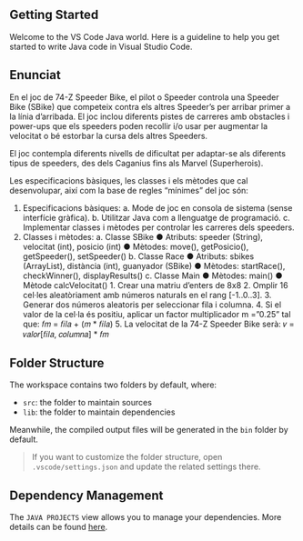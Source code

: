## Getting Started

Welcome to the VS Code Java world. Here is a guideline to help you get started to write Java code in Visual Studio Code.

## Enunciat
En el joc de 74-Z Speeder Bike, el pilot o Speeder controla una Speeder Bike (SBike) que
competeix contra els altres Speeder’s per arribar primer a la línia d’arribada. El joc inclou
diferents pistes de carreres amb obstacles i power-ups que els speeders poden recollir i/o usar
per augmentar la velocitat o bé estorbar la cursa dels altres Speeders.

El joc contempla diferents nivells de dificultat per adaptar-se als diferents tipus de speeders,
des dels Caganius fins als Marvel (Superherois).

Les especificacions bàsiques, les classes i els mètodes que cal desenvolupar, així com la base
de regles “mínimes” del joc són:
1. Especificacions bàsiques:
    a. Mode de joc en consola de sistema (sense interfície gràfica).
    b. Utilitzar Java com a llenguatge de programació.
    c. Implementar classes i mètodes per controlar les carreres dels speeders.
2. Classes i mètodes:
    a. Classe SBike
        ● Atributs: speeder (String), velocitat (int), posicio (int)
        ● Mètodes: move(), getPosicio(), getSpeeder(), setSpeeder()
    b. Classe Race
        ● Atributs: sbikes (ArrayList<SBike>), distància (int), guanyador (SBike)
        ● Mètodes: startRace(), checkWinner(), displayResults()
    c. Classe Main
        ● Mètodes: main()
        ● Mètode calcVelocitat()
            1. Crear una matriu d’enters de 8x8
            2. Omplir 16 cel·les aleatòriament amb números naturals en el rang [-1..0..3].
            3. Generar dos números aleatoris per seleccionar fila i columna.
            4. Si el valor de la cel·la és positiu, aplicar un factor multiplicador m =”0.25” tal que:
                𝑓𝑚 = 𝑓𝑖𝑙𝑎 + (𝑚 * 𝑓𝑖𝑙𝑎)
            5. La velocitat de la 74-Z Speeder Bike serà:
                𝑣 = 𝑣𝑎𝑙𝑜𝑟[𝑓𝑖𝑙𝑎, 𝑐𝑜𝑙𝑢𝑚𝑛𝑎] * 𝑓𝑚

## Folder Structure

The workspace contains two folders by default, where:

- `src`: the folder to maintain sources
- `lib`: the folder to maintain dependencies

Meanwhile, the compiled output files will be generated in the `bin` folder by default.

> If you want to customize the folder structure, open `.vscode/settings.json` and update the related settings there.

## Dependency Management

The `JAVA PROJECTS` view allows you to manage your dependencies. More details can be found [here](https://github.com/microsoft/vscode-java-dependency#manage-dependencies).
